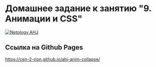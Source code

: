 # Домашнее задание к занятию "9. Анимации и CSS"
[![Netology AHJ](https://github.com/Cen-2-rion/ahj-anim-collapse/actions/workflows/web.yml/badge.svg)](https://github.com/Cen-2-rion/ahj-anim-collapse/actions/workflows/web.yml)
## Ссылка на Github Pages
https://cen-2-rion.github.io/ahj-anim-collapse/
